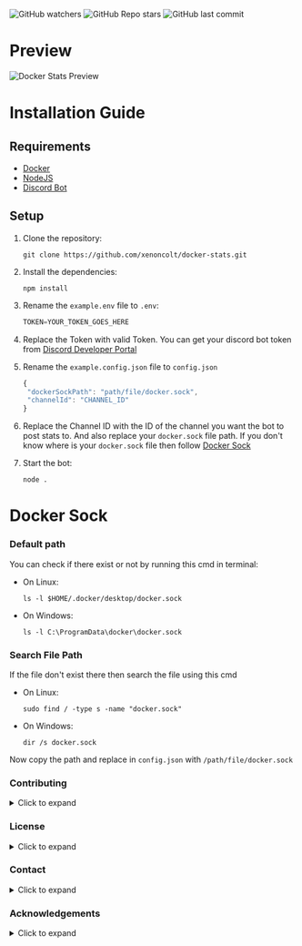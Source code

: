 ![GitHub watchers](https://img.shields.io/github/watchers/xenoncolt/docker-stats?style=for-the-badge)  ![GitHub Repo stars](https://img.shields.io/github/stars/xenoncolt/docker-stats?style=for-the-badge) ![GitHub last commit](https://img.shields.io/github/last-commit/xenoncolt/docker-stats?style=for-the-badge)


# Preview
![Docker Stats Preview](https://cdn.discordapp.com/attachments/832180255103385650/1113222019539017728/image.png)


# Installation Guide
## Requirements

- [Docker](https://www.docker.com/)
- [NodeJS](https://nodejs.org/en)
- [Discord Bot](https://discord.com/developers/applications)


## Setup

1. Clone the repository:
    ``` 
    git clone https://github.com/xenoncolt/docker-stats.git
    ```
2. Install the dependencies:
    ```
    npm install
    ```
3. Rename the `example.env` file to `.env`:
    ```js
    TOKEN=YOUR_TOKEN_GOES_HERE
    ```
4. Replace the Token with valid Token. You can get your discord bot token from [Discord Developer Portal](https://discord.com/developers/applications)
5. Rename the `example.config.json` file to `config.json`
   ```js
   {
    "dockerSockPath": "path/file/docker.sock",
    "channelId": "CHANNEL_ID"
   }
   ```
6. Replace the Channel ID with the ID of the channel you want the bot to post stats to. And also replace your `docker.sock` file path. If you don't know where is your `docker.sock` file then follow [Docker Sock](#docker-sock)

7. Start the bot:
   ```
   node .
   ```


# Docker Sock
### Default path
You can check if there exist or not by running this cmd in terminal:
- On Linux:
    ```
    ls -l $HOME/.docker/desktop/docker.sock
    ```
- On Windows:
    ```
    ls -l C:\ProgramData\docker\docker.sock
    ```
### Search File Path
If the file don't exist there then search the file using this cmd 
- On Linux:
  ```
  sudo find / -type s -name "docker.sock"
  ```
- On Windows:
  ```
  dir /s docker.sock
  ```
Now copy the path and replace in `config.json` with `/path/file/docker.sock`
### Contributing
<details>
<summary>Click to expand</summary>

Pull requests are welcome. For major changes, please open an issue first to discuss what you would like to change.
Please make sure to update tests as appropriate.
</details>

### License
<details>
<summary>Click to expand</summary>

[MIT](https://choosealicense.com/licenses/mit/)
</details>

### Contact
<details>
<summary>Click to expand</summary>

If you have any questions, comments, or concerns, please contact me on Discord: `Xenon Colt#8969`
</details>

### Acknowledgements
<details>
<summary>Click to expand</summary>


- [Discord.js](https://discord.js.org/)

- [Docker Stats](https://docs.docker.com/engine/reference/commandline/stats/)

